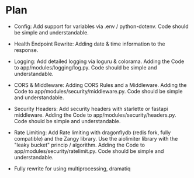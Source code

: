 # Plan

- Config: Add support for variables via .env / python-dotenv. Code should be simple and understandable.
- Health Endpoint Rewrite: Adding date & time information to the response.
- Logging: Add detailed logging via loguru & colorama. Adding the Code to app/modules/logging/log.py. Code should be simple and understandable.
- CORS & Middleware: Adding CORS Rules and a Middleware. Adding the Code to app/modules/security/middleware.py.  Code should be simple and understandable.
- Security Headers: Add security headers with starlette or fastapi middleware. Adding the Code to app/modules/security/headers.py. Code should be simple and understandable.

- Rate Limiting: Add Rate limiting with dragonflydb (redis fork, fully compatible) and the Zangy library. Use the aiolimiter library with the "leaky bucket" princip / algorithm. Adding the Code to app/modules/security/ratelimit.py. Code should be simple and understandable.

- Fully rewrite for using multiprocessing, dramatiq 
